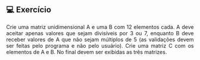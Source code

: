 ## 💻 Exercício
<div style="text-align: justify;">
Crie uma matriz unidimensional A e uma B com 12 elementos cada. A deve aceitar apenas valores que sejam divisíveis por 3 ou 7, enquanto B deve receber valores de A que não sejam múltiplos de 5 (as validações devem ser feitas pelo programa e não pelo usuário). Crie uma matriz C com os elementos de A e B. No final devem ser exibidas as três matrizes.
</div>
